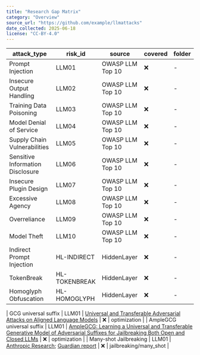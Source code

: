 ```yaml
---
title: "Research Gap Matrix"
category: "Overview"
source_url: "https://github.com/example/llmattacks"
date_collected: 2025-06-18
license: "CC-BY-4.0"
---
```


| attack_type | risk_id | source | covered | folder |
|-------------|---------|--------|---------|--------|
| Prompt Injection | LLM01 | OWASP LLM Top 10 | ❌ | - |
| Insecure Output Handling | LLM02 | OWASP LLM Top 10 | ❌ | - |
| Training Data Poisoning | LLM03 | OWASP LLM Top 10 | ❌ | - |
| Model Denial of Service | LLM04 | OWASP LLM Top 10 | ❌ | - |
| Supply Chain Vulnerabilities | LLM05 | OWASP LLM Top 10 | ❌ | - |
| Sensitive Information Disclosure | LLM06 | OWASP LLM Top 10 | ❌ | - |
| Insecure Plugin Design | LLM07 | OWASP LLM Top 10 | ❌ | - |
| Excessive Agency | LLM08 | OWASP LLM Top 10 | ❌ | - |
| Overreliance | LLM09 | OWASP LLM Top 10 | ❌ | - |
| Model Theft | LLM10 | OWASP LLM Top 10 | ❌ | - |
| Indirect Prompt Injection | HL-INDIRECT | HiddenLayer | ❌ | - |
| TokenBreak | HL-TOKENBREAK | HiddenLayer | ❌ | - |
| Homoglyph Obfuscation | HL-HOMOGLYPH | HiddenLayer | ❌ | - |


| GCG universal suffix | LLM01 | [Universal and Transferable Adversarial Attacks on Aligned Language Models](https://arxiv.org/abs/2307.15043) | ❌ | optimization |
| AmpleGCG universal suffix | LLM01 | [AmpleGCG: Learning a Universal and Transferable Generative Model of Adversarial Suffixes for Jailbreaking Both Open and Closed LLMs](https://arxiv.org/abs/2404.07921) | ❌ | optimization |
| Many-shot Jailbreaking | LLM01 | [Anthropic Research](https://www.anthropic.com/research/many-shot-jailbreaking); [Guardian report](https://www.theguardian.com/technology/2024/apr/03/many-shot-jailbreaking-ai-artificial-intelligence-safety-features-bypass) | ❌ | jailbreaking/many_shot |

